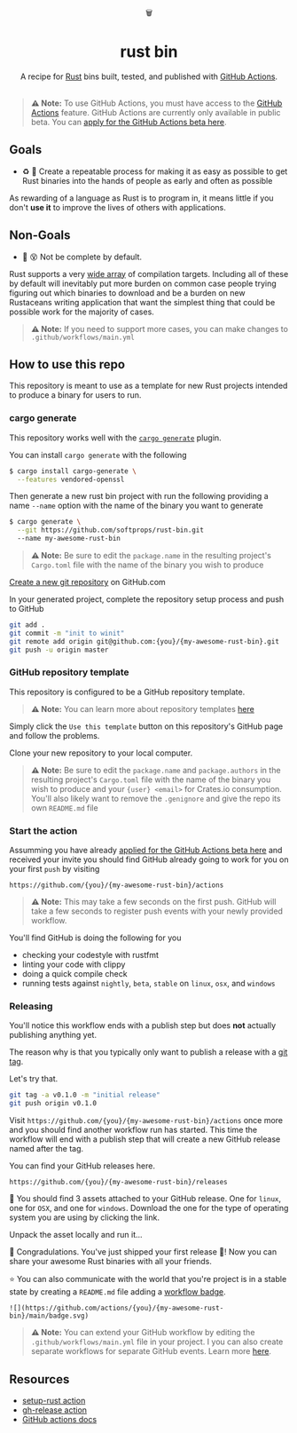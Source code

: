 <div align="center">
  🗑️
</div>
<h1 align="center">
  rust bin
</h1>

<div align="center">
   A recipe for <a href="https://www.rust-lang.org/">Rust</a> bins built, tested, and published with <a href="https://help.github.com/en/categories/automating-your-workflow-with-github-actions">GitHub Actions</a>.
</div>

<br />

> **⚠️ Note:** To use GitHub Actions, you must have access to the [GitHub Actions](https://github.com/features/actions) feature. GitHub Actions are currently only available in public beta. You can [apply for the GitHub Actions beta here](https://github.com/features/actions/signup/).

## Goals

* ♻️ 🚚 Create a repeatable process for making it as easy as possible to get Rust binaries into the hands of people as early and often as possible

As rewarding of a language as Rust is to program in, it means little if you don't **use it** to improve the lives of others with applications.

## Non-Goals

* 🚫 😵 Not be complete by default.

Rust supports a very [wide array](https://forge.rust-lang.org/platform-support.html) of compilation targets. Including all of these by default will inevitably put more burden on common case people trying figuring out which binaries to download and be a burden on new Rustaceans writing application that want the simplest thing that could be possible work for the majority of cases.

> **⚠️ Note:** If you need to support more cases, you can make changes to `.github/workflows/main.yml`

## How to use this repo

This repository is meant to use as a template for new Rust projects intended to produce
a binary for users to run.

### cargo generate

This repository works well with the [`cargo generate`](https://github.com/ashleygwilliams/cargo-generate) plugin.

You can install `cargo generate` with the following

```sh
$ cargo install cargo-generate \
  --features vendored-openssl
```

Then generate a new rust bin project with run the following providing a name `--name` option with the name of the binary
you want to generate

```sh
$ cargo generate \
  --git https://github.com/softprops/rust-bin.git
  --name my-awesome-rust-bin
```

> **⚠️ Note:** Be sure to edit the `package.name` in the resulting project's `Cargo.toml` file with the name of the binary you wish to produce


[Create a new git repository](https://help.github.com/en/articles/create-a-repo) on GitHub.com

In your generated project, complete the repository setup process and push to GitHub

```sh
git add .
git commit -m "init to winit"
git remote add origin git@github.com:{you}/{my-awesome-rust-bin}.git
git push -u origin master
```

### GitHub repository template

This repository is configured to be a GitHub repository template.

> **⚠️ Note:** You can learn more about repository templates [here](https://help.github.com/en/articles/creating-a-repository-from-a-template)

Simply click the `Use this template` button on this repository's GitHub page and follow the problems.

Clone your new repository to your local computer.

> **⚠️ Note:** Be sure to edit the `package.name` and `package.authors` in the resulting project's `Cargo.toml` file with the name of the binary you wish to produce and your `{user} <email>` for Crates.io consumption. You'll also likely want to remove the `.genignore` and give the repo its own `README.md` file


### Start the action

Assumming you have already [applied for the GitHub Actions beta here](https://github.com/features/actions/signup/) and received
your invite you should find GitHub already going to work for you on your first `push` by visiting

```
https://github.com/{you}/{my-awesome-rust-bin}/actions
```

> **⚠️ Note:** This may take a few seconds on the first push. GitHub will take a few seconds to register push events with your newly provided workflow.

You'll find GitHub is doing the following for you

* checking your codestyle with rustfmt
* linting your code with clippy
* doing a quick compile check
* running tests against `nightly`, `beta`, `stable` on `linux`, `osx`, and `windows`

### Releasing

You'll notice this workflow ends with a publish step but does **not** actually publishing anything yet.

The reason why is that you typically only want to publish a release with a [git tag](https://git-scm.com/book/en/v2/Git-Basics-Tagging).

Let's try that.

```sh
git tag -a v0.1.0 -m "initial release"
git push origin v0.1.0
```

Visit `https://github.com/{you}/{my-awesome-rust-bin}/actions` once more and you should find another workflow run has started. This time the workflow will end with a publish step that will create a new GitHub release named after the tag.

You can find your GitHub releases here.

```
https://github.com/{you}/{my-awesome-rust-bin}/releases
```

🎁 You should find 3 assets attached to your GitHub release. One for `linux`, one for `OSX`, and one for `windows`. Download the one for the type of operating system you are using by clicking the link.

Unpack the asset locally and run it...

🎉 Congradulations. You've just shipped your first release 🚀! Now you can share your awesome Rust binaries with all your friends.

⭐ You can also communicate with the world that you're project is in a stable state by creating a `README.md` file adding a [workflow badge](https://help.github.com/en/articles/configuring-a-workflow#adding-a-workflow-status-badge-to-your-repository).

```
![](https://github.com/actions/{you}/{my-awesome-rust-bin}/main/badge.svg)
```

> **⚠️ Note:** You can extend your GitHub workflow by editing the `.github/workflows/main.yml` file in your project. I you can also create separate workflows for separate GitHub events. Learn more [here](https://help.github.com/en/categories/automating-your-workflow-with-github-actions).


## Resources

* [setup-rust action](https://github.com/hecrj/setup-rust-action)
* [gh-release action](https://github.com/softprops/action-gh-release)
* [GitHub actions docs](https://help.github.com/en/categories/automating-your-workflow-with-github-actions)